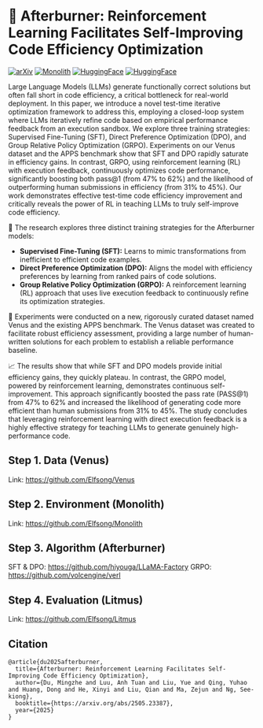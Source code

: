 # 🚀 Afterburner: Reinforcement Learning Facilitates Self-Improving Code Efficiency Optimization

[![arXiv](https://img.shields.io/badge/arXiv-2402.07844-b31b1b.svg)](https://arxiv.org/abs/2505.23387)
[![Monolith](https://img.shields.io/pypi/v/monolith-lib)](https://pypi.org/project/monolith-lib/)
[![HuggingFace](https://img.shields.io/badge/Hugging%20Face-Elfsong/Venus-ffd21e.svg)](https://huggingface.co/datasets/Elfsong/Venus)
[![HuggingFace](https://img.shields.io/badge/Hugging%20Face-Elfsong/Monolith-ffd21e.svg)](https://huggingface.co/spaces/Elfsong/Monolith)


Large Language Models (LLMs) generate functionally correct solutions but often fall short in code efficiency, a critical bottleneck for real-world deployment. In this paper, we introduce a novel test-time iterative optimization framework to address this, employing a closed-loop system where LLMs iteratively refine code based on empirical performance feedback from an execution sandbox. We explore three training strategies: Supervised Fine-Tuning (SFT), Direct Preference Optimization (DPO), and Group Relative Policy Optimization (GRPO). Experiments on our Venus dataset and the APPS benchmark show that SFT and DPO rapidly saturate in efficiency gains. In contrast, GRPO, using reinforcement learning (RL) with execution feedback, continuously optimizes code performance, significantly boosting both pass@1 (from 47% to 62%) and the likelihood of outperforming human submissions in efficiency (from 31% to 45%). Our work demonstrates effective test-time code efficiency improvement and critically reveals the power of RL in teaching LLMs to truly self-improve code efficiency.

🔮 The research explores three distinct training strategies for the Afterburner models:
- **Supervised Fine-Tuning (SFT):** Learns to mimic transformations from inefficient to efficient code examples.
- **Direct Preference Optimization (DPO):** Aligns the model with efficiency preferences by learning from ranked pairs of code solutions.
- **Group Relative Policy Optimization (GRPO):** A reinforcement learning (RL) approach that uses live execution feedback to continuously refine its optimization strategies.

💭 Experiments were conducted on a new, rigorously curated dataset named Venus and the existing APPS benchmark. The Venus dataset was created to facilitate robust efficiency assessment, providing a large number of human-written solutions for each problem to establish a reliable performance baseline.

📈 The results show that while SFT and DPO models provide initial efficiency gains, they quickly plateau. In contrast, the GRPO model, powered by reinforcement learning, demonstrates continuous self-improvement. This approach significantly boosted the pass rate (PASS@1) from 47% to 62% and increased the likelihood of generating code more efficient than human submissions from 31% to 45%. The study concludes that leveraging reinforcement learning with direct execution feedback is a highly effective strategy for teaching LLMs to generate genuinely high-performance code.

## Step 1. Data (Venus)
Link: https://github.com/Elfsong/Venus

## Step 2. Environment (Monolith)
Link: https://github.com/Elfsong/Monolith

## Step 3. Algorithm (Afterburner)
SFT & DPO: https://github.com/hiyouga/LLaMA-Factory
GRPO: https://github.com/volcengine/verl

## Step 4. Evaluation (Litmus)
Link: https://github.com/Elfsong/Litmus

## Citation
```
@article{du2025afterburner,
  title={Afterburner: Reinforcement Learning Facilitates Self-Improving Code Efficiency Optimization},
  author={Du, Mingzhe and Luu, Anh Tuan and Liu, Yue and Qing, Yuhao and Huang, Dong and He, Xinyi and Liu, Qian and Ma, Zejun and Ng, See-kiong},
  booktitle={https://arxiv.org/abs/2505.23387},
  year={2025}
}
```
